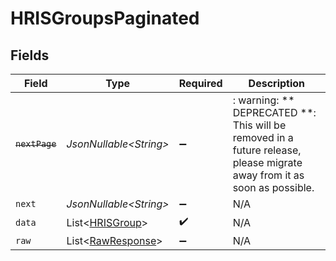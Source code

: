 # HRISGroupsPaginated


## Fields

| Field                                                                                                                   | Type                                                                                                                    | Required                                                                                                                | Description                                                                                                             |
| ----------------------------------------------------------------------------------------------------------------------- | ----------------------------------------------------------------------------------------------------------------------- | ----------------------------------------------------------------------------------------------------------------------- | ----------------------------------------------------------------------------------------------------------------------- |
| ~~`nextPage`~~                                                                                                          | *JsonNullable\<String>*                                                                                                 | :heavy_minus_sign:                                                                                                      | : warning: ** DEPRECATED **: This will be removed in a future release, please migrate away from it as soon as possible. |
| `next`                                                                                                                  | *JsonNullable\<String>*                                                                                                 | :heavy_minus_sign:                                                                                                      | N/A                                                                                                                     |
| `data`                                                                                                                  | List\<[HRISGroup](../../models/components/HRISGroup.md)>                                                                | :heavy_check_mark:                                                                                                      | N/A                                                                                                                     |
| `raw`                                                                                                                   | List\<[RawResponse](../../models/components/RawResponse.md)>                                                            | :heavy_minus_sign:                                                                                                      | N/A                                                                                                                     |